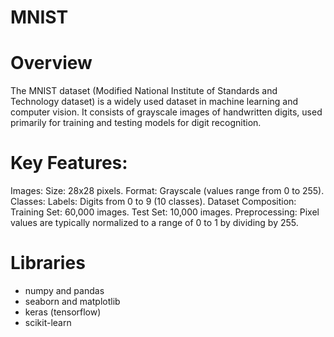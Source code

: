 # MNIST

# Overview
The MNIST dataset (Modified National Institute of Standards and Technology dataset) is a widely used dataset in machine learning and computer vision. It consists of grayscale images of handwritten digits, used primarily for training and testing models for digit recognition.

# Key Features:
Images: Size: 28x28 pixels.
Format: Grayscale (values range from 0 to 255).
Classes: Labels: Digits from 0 to 9 (10 classes).
Dataset Composition: 
    Training Set: 60,000 images.
    Test Set: 10,000 images.
Preprocessing: Pixel values are typically normalized to a range of 0 to 1 by dividing by 255.

# Libraries
- numpy and pandas
- seaborn and matplotlib
- keras (tensorflow)
- scikit-learn
